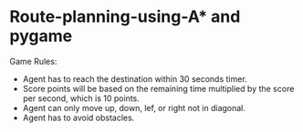 ﻿# Route-planning-using-A* and pygame
 Game Rules:
- Agent has to reach the destination within 30 seconds timer.
- Score points will be based on the remaining time multiplied by the score per second, which is 10 points.
- Agent can only move up, down, lef, or right not in diagonal.
- Agent has to avoid obstacles.
